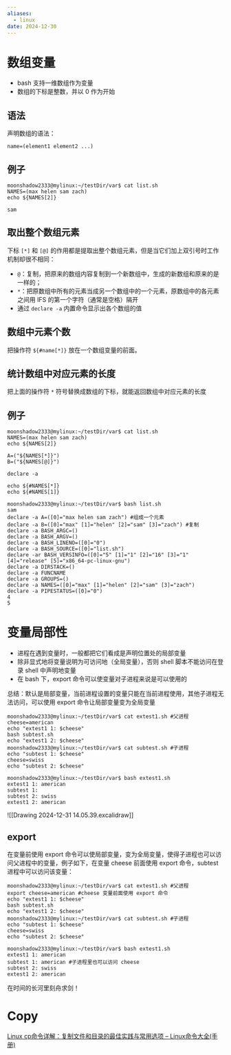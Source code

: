 ```yaml
---
aliases:
  - linux
date: 2024-12-30
---
```


# 数组变量

- bash 支持一维数组作为变量
- 数组的下标是整数，并以 0 作为开始

## 语法

声明数组的语法：

```
name=(element1 element2 ...)
```

## 例子

```
moonshadow2333@mylinux:~/testDir/var$ cat list.sh
NAMES=(max helen sam zach)
echo ${NAMES[2]}

sam
```

## 取出整个数组元素

下标 `[*]` 和 `[@]` 的作用都是提取出整个数组元素，但是当它们加上双引号时工作机制却很不相同：

- `@`：复制，把原来的数组内容复制到一个新数组中，生成的新数组和原来的是一样的；
- `*`：把原数组中所有的元素当成另一个数组中的一个元素，原数组中的各元素之间用 IFS 的第一个字符（通常是空格）隔开
- 通过 `declare -a` 内置命令显示出各个数组的值

## 数组中元素个数

把操作符 `${#name[*]}` 放在一个数组变量的前面。

## 统计数组中对应元素的长度

把上面的操作符 `*` 符号替换成数组的下标，就能返回数组中对应元素的长度

## 例子

```
moonshadow2333@mylinux:~/testDir/var$ cat list.sh
NAMES=(max helen sam zach)
echo ${NAMES[2]}

A=("${NAMES[*]}")
B=("${NAMES[@]}")

declare -a

echo ${#NAMES[*]}
echo ${#NAMES[1]}

moonshadow2333@mylinux:~/testDir/var$ bash list.sh
sam
declare -a A=([0]="max helen sam zach") #组成一个元素
declare -a B=([0]="max" [1]="helen" [2]="sam" [3]="zach") #复制
declare -a BASH_ARGC=()
declare -a BASH_ARGV=()
declare -a BASH_LINENO=([0]="0")
declare -a BASH_SOURCE=([0]="list.sh")
declare -ar BASH_VERSINFO=([0]="5" [1]="1" [2]="16" [3]="1" [4]="release" [5]="x86_64-pc-linux-gnu")
declare -a DIRSTACK=()
declare -a FUNCNAME
declare -a GROUPS=()
declare -a NAMES=([0]="max" [1]="helen" [2]="sam" [3]="zach")
declare -a PIPESTATUS=([0]="0")
4
5
```

# 变量局部性

- 进程在遇到变量时，一般都把它们看成是声明位置处的局部变量
- 除非显式地将变量说明为可访问地（全局变量），否则 shell 脚本不能访问在登录 shell 中声明地变量
- 在 bash  下，export 命令可以使变量对子进程来说是可以使用的

总结：默认是局部变量，当前进程设置的变量只能在当前进程使用，其他子进程无法访问，可以使用 export 命令让局部变量变为全局变量

```
moonshadow2333@mylinux:~/testDir/var$ cat extest1.sh #父进程
cheese=american
echo "extest1 1: $cheese"
bash subtest.sh
echo "extest1 2: $cheese"
moonshadow2333@mylinux:~/testDir/var$ cat subtest.sh #子进程
echo "subtest 1: $cheese"
cheese=swiss
echo "subtest 2: $cheese"

moonshadow2333@mylinux:~/testDir/var$ bash extest1.sh
extest1 1: american
subtest 1:
subtest 2: swiss
extest1 2: american
```

![[Drawing 2024-12-31 14.05.39.excalidraw]]

## export

在变量前使用 export 命令可以使局部变量，变为全局变量，使得子进程也可以访问父进程中的变量，例子如下，在变量 cheese 前面使用 export 命令，subtest 进程中可以访问该变量：

```
moonshadow2333@mylinux:~/testDir/var$ cat extest1.sh #父进程
export cheese=american #cheese 变量前面使用 export 命令
echo "extest1 1: $cheese"
bash subtest.sh
echo "extest1 2: $cheese"
moonshadow2333@mylinux:~/testDir/var$ cat subtest.sh #子进程
echo "subtest 1: $cheese"
cheese=swiss
echo "subtest 2: $cheese"

moonshadow2333@mylinux:~/testDir/var$ bash extest1.sh
extest1 1: american
subtest 1: american #子进程里也可以访问 cheese
subtest 2: swiss
extest1 2: american
```

在时间的长河里刻舟求剑！

# Copy

[Linux cp命令详解：复制文件和目录的最佳实践与常用选项 – Linux命令大全(手册)](https://www.linuxcool.com/linux-cp%e5%91%bd%e4%bb%a4%e8%af%a6%e8%a7%a3%ef%bc%9a%e5%a4%8d%e5%88%b6%e6%96%87%e4%bb%b6%e5%92%8c%e7%9b%ae%e5%bd%95%e7%9a%84%e6%9c%80%e4%bd%b3%e5%ae%9e%e8%b7%b5%e4%b8%8e%e5%b8%b8%e7%94%a8%e9%80%89)
